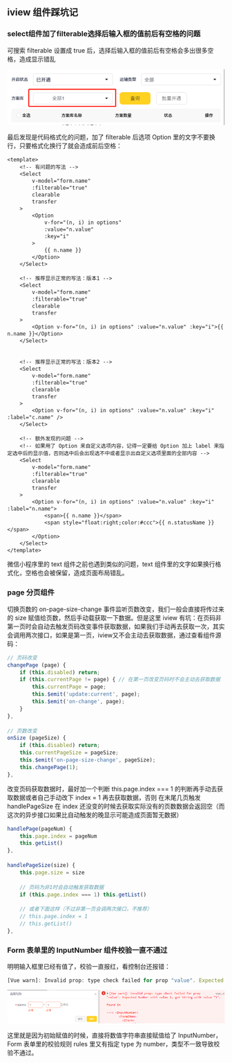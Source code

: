 ## iview 组件踩坑记


### select组件加了filterable选择后输入框的值前后有空格的问题

可搜索 filterable 设置成 true 后，选择后输入框的值前后有空格会多出很多空格，造成显示错乱

<img src="./2.png" />

最后发现是代码格式化的问题，加了 filterable 后选项 Option 里的文字不要换行，只要格式化换行了就会造成前后空格：
```vue
<template>
    <!-- 有问题的写法 -->
    <Select
        v-model="form.name"
        :filterable="true"
        clearable
        transfer
    >
        <Option
            v-for="(n, i) in options"
            :value="n.value"
            :key="i"
        >
            {{ n.name }}
        </Option>
    </Select>

    <!-- 推荐显示正常的写法：版本1 -->
    <Select
        v-model="form.name"
        :filterable="true"
        clearable
        transfer
    >
        <Option v-for="(n, i) in options" :value="n.value" :key="i">{{ n.name }}</Option>
    </Select>


    <!-- 推荐显示正常的写法：版本2 -->
    <Select
        v-model="form.name"
        :filterable="true"
        clearable
        transfer
    >
        <Option v-for="(n, i) in options" :value="n.value" :key="i" :label="c.name" />
    </Select>

    <!-- 额外发现的问题 -->
    <!-- 如果用了 Option 来自定义选项内容，记得一定要给 Option 加上 label 来指定选中后的显示值，否则选中后会出现选不中或者显示出自定义选项里面的全部内容 -->
    <Select
        v-model="form.name"
        :filterable="true"
        clearable
        transfer
    >
        <Option v-for="(n, i) in options" :value="n.value" :key="i" :label="n.name">
            <span>{{ n.name }}</span>
            <span style="float:right;color:#ccc">{{ n.statusName }}</span>
        </Option>
    </Select>
</template>
```
微信小程序里的 text 组件之前也遇到类似的问题，text 组件里的文字如果换行格式化，空格也会被保留，造成页面布局错乱。

### page 分页组件

切换页数的 on-page-size-change 事件监听页数改变，我们一般会直接将传过来的 size 赋值给页数，然后手动载获取一下数据。但是这里 iview 有坑：在页码非第一页时会自动去触发页码改变事件获取数据，如果我们手动再去获取一次，其实会调用两次接口，如果是第一页，iview又不会主动去获取数据，通过查看组件源码：

```js
// 页码改变
changePage (page) {
    if (this.disabled) return;
    if (this.currentPage != page) { // 在第一页改变页码时不会主动去获取数据
        this.currentPage = page;
        this.$emit('update:current', page);
        this.$emit('on-change', page);
    }
},

// 页数改变
onSize (pageSize) {
    if (this.disabled) return;
    this.currentPageSize = pageSize;
    this.$emit('on-page-size-change', pageSize);
    this.changePage(1);
},
```

改变页码获取数据时，最好加一个判断 this.page.index === 1 的判断再手动去获取数据或者自己手动改下 index = 1 再去获取数据，否则 在末尾几页触发 handlePageSize 在 index 还没变的时候去获取实际没有的页数数据会返回空（而这次的异步接口如果比自动触发的晚显示可能造成页面暂无数据）

```js
handlePage(pageNum) {
    this.page.index = pageNum
    this.getList()
},

handlePageSize(size) {
    this.page.size = size

    // 页码为非1时会自动触发获取数据
    if (this.page.index === 1) this.getList()

    // 或者下面这样（不过非第一页会调两次接口，不推荐）
    // this.page.index = 1
    // this.getList()
},
```

### Form 表单里的 InputNumber 组件校验一直不通过

明明输入框里已经有值了，校验一直报红，看控制台还报错：
```js
[Vue warn]: Invalid prop: type check failed for prop "value". Expected Number with value 1, got String with value "1"
```

<img src="./1.png" />

这里就是因为初始赋值的时候，直接将数值字符串直接赋值给了 InputNumber，Form 表单里的校验规则 rules 里又有指定 type 为 number，类型不一致导致校验不通过。